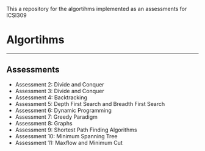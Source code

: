 This a repository for the algortihms implemented as an assessments for ICSI309

<h1>Algortihms</h1>
<hr>
<h2>Assessments</h2>
<ul>
<li>Assessment 2: Divide and Conquer</li>
<li>Assessment 3: Divide and Conquer</li>
<li>Assessment 4: Backtracking</li>
<li>Assessment 5: Depth First Search and Breadth First Search</li>
<li>Assessment 6: Dynamic Programming</li>
<li>Assessment 7: Greedy Paradigm</li>
<li>Assessment 8: Graphs</li>
<li>Assessment 9: Shortest Path Finding Algorithms</li>
<li>Assessment 10: Minimum Spanning Tree</li> 
<li>Assessment 11: Maxflow and Minimum Cut</li>
</ul>
